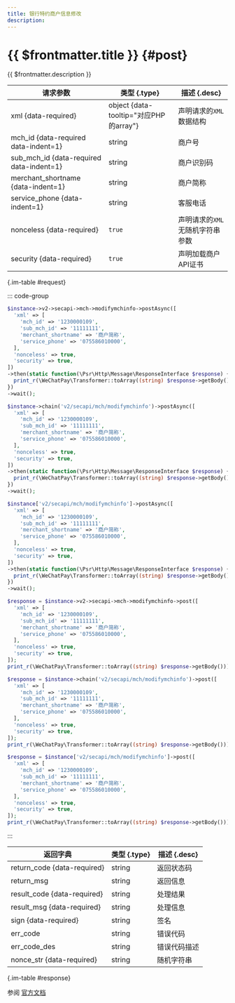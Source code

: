 ```yaml
---
title: 银行特约商户信息修改
description: 
---
```


# {{ $frontmatter.title }} {#post}

{{ $frontmatter.description }}

| 请求参数 | 类型 {.type} | 描述 {.desc}
| --- | --- | ---
| xml {data-required} | object {data-tooltip="对应PHP的array"} | 声明请求的`XML`数据结构
| mch_id {data-required data-indent=1} | string | 商户号
| sub_mch_id {data-required data-indent=1} | string | 商户识别码
| merchant_shortname {data-indent=1} | string | 商户简称
| service_phone {data-indent=1} | string | 客服电话
| nonceless {data-required} | `true` | 声明请求的`XML`无随机字符串参数
| security {data-required} | `true` | 声明加载商户API证书

{.im-table #request}

::: code-group

```php [异步纯链式]
$instance->v2->secapi->mch->modifymchinfo->postAsync([
  'xml' => [
    'mch_id' => '1230000109',
    'sub_mch_id' => '11111111',
    'merchant_shortname' => '商户简称',
    'service_phone' => '075586010000',
  ],
  'nonceless' => true,
  'security' => true,
])
->then(static function(\Psr\Http\Message\ResponseInterface $response) {
  print_r(\WeChatPay\Transformer::toArray((string) $response->getBody()));
})
->wait();
```

```php [异步声明式]
$instance->chain('v2/secapi/mch/modifymchinfo')->postAsync([
  'xml' => [
    'mch_id' => '1230000109',
    'sub_mch_id' => '11111111',
    'merchant_shortname' => '商户简称',
    'service_phone' => '075586010000',
  ],
  'nonceless' => true,
  'security' => true,
])
->then(static function(\Psr\Http\Message\ResponseInterface $response) {
  print_r(\WeChatPay\Transformer::toArray((string) $response->getBody()));
})
->wait();
```

```php [异步属性式]
$instance['v2/secapi/mch/modifymchinfo']->postAsync([
  'xml' => [
    'mch_id' => '1230000109',
    'sub_mch_id' => '11111111',
    'merchant_shortname' => '商户简称',
    'service_phone' => '075586010000',
  ],
  'nonceless' => true,
  'security' => true,
])
->then(static function(\Psr\Http\Message\ResponseInterface $response) {
  print_r(\WeChatPay\Transformer::toArray((string) $response->getBody()));
})
->wait();
```

```php [同步纯链式]
$response = $instance->v2->secapi->mch->modifymchinfo->post([
  'xml' => [
    'mch_id' => '1230000109',
    'sub_mch_id' => '11111111',
    'merchant_shortname' => '商户简称',
    'service_phone' => '075586010000',
  ],
  'nonceless' => true,
  'security' => true,
]);
print_r(\WeChatPay\Transformer::toArray((string) $response->getBody()));
```

```php [同步声明式]
$response = $instance->chain('v2/secapi/mch/modifymchinfo')->post([
  'xml' => [
    'mch_id' => '1230000109',
    'sub_mch_id' => '11111111',
    'merchant_shortname' => '商户简称',
    'service_phone' => '075586010000',
  ],
  'nonceless' => true,
  'security' => true,
]);
print_r(\WeChatPay\Transformer::toArray((string) $response->getBody()));
```

```php [同步属性式]
$response = $instance['v2/secapi/mch/modifymchinfo']->post([
  'xml' => [
    'mch_id' => '1230000109',
    'sub_mch_id' => '11111111',
    'merchant_shortname' => '商户简称',
    'service_phone' => '075586010000',
  ],
  'nonceless' => true,
  'security' => true,
]);
print_r(\WeChatPay\Transformer::toArray((string) $response->getBody()));
```

:::

| 返回字典 | 类型 {.type} | 描述 {.desc}
| --- | --- | ---
| return_code {data-required}| string | 返回状态码
| return_msg | string | 返回信息
| result_code {data-required}| string | 处理结果
| result_msg {data-required}| string | 处理信息
| sign {data-required}| string | 签名
| err_code | string | 错误代码
| err_code_des | string | 错误代码描述
| nonce_str {data-required}| string | 随机字符串

{.im-table #response}

参阅 [官方文档](https://pay.weixin.qq.com/wiki/doc/api/mch_bank.php?chapter=9_27&index=2&p=9)
